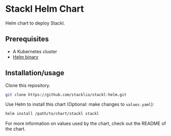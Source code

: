 # Stackl Helm Chart

Helm chart to deploy Stackl.

## Prerequisites

* A Kubernetes cluster
* [Helm binary](https://helm.sh/docs/intro/install/)

## Installation/usage

Clone this repository.

```bash
git clone https://github.com/stacklio/stackl-helm.git
```

Use Helm to install this chart (Optional: make changes to `values.yaml`):

```bash
helm install /path/to/chart/stackl stackl
```

For more information on values used by the chart, check out the README of the chart.
